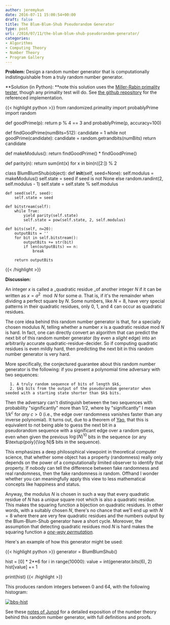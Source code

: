 ```yaml
---
author: jeremykun
date: 2016-07-11 15:00:54+00:00
draft: false
title: The Blum-Blum-Shub Pseudorandom Generator
type: post
url: /2016/07/11/the-blum-blum-shub-pseudorandom-generator/
categories:
- Algorithms
- Computing Theory
- Number Theory
- Program Gallery
---
```


**Problem:** Design a random number generator that is computationally indistinguishable from a truly random number generator.

**Solution (in Python): **note this solution uses the [Miller-Rabin primality tester](http://jeremykun.com/2013/06/16/miller-rabin-primality-test/), though any primality test will do. See [the github repository](https://github.com/j2kun/program-gallery) for the referenced implementation.

{{< highlight python >}}
from randomized.primality import probablyPrime
import random

def goodPrime(p):
    return p % 4 == 3 and probablyPrime(p, accuracy=100)

def findGoodPrime(numBits=512):
    candidate = 1
    while not goodPrime(candidate):
        candidate = random.getrandbits(numBits)
    return candidate

def makeModulus():
    return findGoodPrime() * findGoodPrime()

def parity(n):
    return sum(int(x) for x in bin(n)[2:]) % 2

class BlumBlumShub(object):
    def __init__(self, seed=None):
        self.modulus = makeModulus()
        self.state = seed if seed is not None else random.randint(2, self.modulus - 1)
        self.state = self.state % self.modulus

    def seed(self, seed):
        self.state = seed

    def bitstream(self):
        while True:
            yield parity(self.state)
            self.state = pow(self.state, 2, self.modulus)

    def bits(self, n=20):
        outputBits = ''
        for bit in self.bitstream():
            outputBits += str(bit)
            if len(outputBits) == n:
                break

        return outputBits
{{< /highlight >}}

**Discussion:**

An integer $x$ is called a _quadratic residue _of another integer $N$ if it can be written as $x = a^2 \mod N$ for some $a$. That is, if it's the remainder when dividing a perfect square by $N$. Some numbers, like $N=8$, have very special patterns in their quadratic residues, only 0, 1, and 4 can occur as quadratic residues.

The core idea behind this random number generator is that, for a specially chosen modulus $N$, telling whether a number $x$ is a quadratic residue mod $N$ is hard. In fact, one can directly convert an algorithm that can predict the next bit of this random number generator (by even a _slight_ edge) into an arbitrarily accurate quadratic-residue-decider. So if computing quadratic residues is even mildly hard, then predicting the next bit in this random number generator is very hard.

More specifically, the conjectured guarantee about this random number generator is the following: if you present a polynomial time adversary with two sequences:

 	  1. A truly random sequence of bits of length $k$,
 	  2. $k$ bits from the output of the pseudorandom generator when seeded with a starting state shorter than $k$ bits.

Then the adversary can't distinguish between the two sequences with probability "significantly" more than 1/2, where by "significantly" I mean $1/k^c$ for _any_ $c>0$ (i.e., the edge over randomness vanishes faster than any inverse polynomial). It turns out, due to a theorem of [Yao](http://dx.doi.org/10.1109/SFCS.1982.45), that this is equivalent to not being able to guess the next bit in a pseudorandom sequence with a significant edge over a random guess, even when given the previous $\log(N)^{10}$ bits in the sequence (or any $\textup{poly}(\log N)$ bits in the sequence).

This emphasizes a deep philosophical viewpoint in theoretical computer science, that whether some object has a property (randomness) really only depends on the power of a computationally limited observer to identify that property. If nobody can tell the difference between fake randomness and real randomness, then the fake randomness _is_ random. Offhand I wonder whether you can meaningfully apply this view to less mathematical concepts like happiness and status.

Anyway, the modulus $N$ is chosen in such a way that every quadratic residue of $N$ has a _unique_ square root which is also a quadratic residue. This makes the squaring function a bijection on quadratic residues. In other words, with a suitably chosen $N$, there's no chance that we'll end up with $N=8$ where there are very few quadratic residues and the numbers output by the Blum-Blum-Shub generator have a short cycle. Moreover, the assumption that detecting quadratic residues mod $N$ is hard makes the squaring function a _[one-way permutation](https://en.wikipedia.org/wiki/One-way_function#The_Rabin_function_.28modular_squaring.29)._

Here's an example of how this generator might be used:

{{< highlight python >}}
generator = BlumBlumShub()

hist = [0] * 2**6
for i in range(10000):
    value = int(generator.bits(6), 2)
    hist[value] += 1

print(hist)
{{< /highlight >}}

This produces random integers between 0 and 64, with the following histogram:

[![bbs-hist](https://jeremykun.files.wordpress.com/2016/07/screen-shot-2016-07-09-at-8-57-28-pm.png?w=618)
](http://jeremykun.com/?attachment_id=8517#main)

See these [notes of Junod](http://www.cs.miami.edu/home/burt/learning/Csc609.062/docs/bbs.pdf) for a detailed exposition of the number theory behind this random number generator, with full definitions and proofs.
